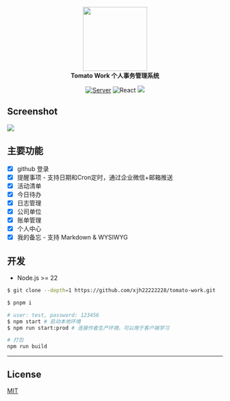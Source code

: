 <p align="center">
  <a href="https://work.xiejiahe.com">
    <img src="public/logo.svg" width="150" />
  </a>
  <br />
  <b>Tomato Work 个人事务管理系统</b>
  <p align="center">
    <a href="https://github.com/xjh22222228/tomato-work-server"><img alt="Server" src="https://img.shields.io/static/v1.svg?label=&message=Server&style=flat-square&color=e8883a" /></a>
    <img alt="React" src="https://img.shields.io/static/v1.svg?label=&message=React&style=flat-square&color=61daeb" />
    <img src="https://img.shields.io/github/license/xjh22222228/tomato-work" />
  </p>
</p>

## Screenshot

![](media/screenshot.png)

## 主要功能

- [x] github 登录
- [x] 提醒事项 - 支持日期和Cron定时，通过企业微信+邮箱推送
- [x] 活动清单
- [x] 今日待办
- [x] 日志管理
- [x] 公司单位
- [x] 账单管理
- [x] 个人中心
- [x] 我的备忘 - 支持 Markdown & WYSIWYG

## 开发

- Node.js >= 22

```bash
$ git clone --depth=1 https://github.com/xjh22222228/tomato-work.git

$ pnpm i

# user: test, password: 123456
$ npm start # 启动本地环境
$ npm run start:prod # 连接作者生产环境，可以用于客户端学习

# 打包
npm run build
```

---

## License

[MIT](https://opensource.org/licenses/MIT)
